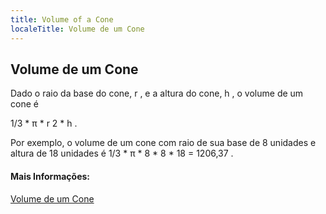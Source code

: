 ```yaml
---
title: Volume of a Cone
localeTitle: Volume de um Cone
---
```

## Volume de um Cone

Dado o raio da base do cone, r , e a altura do cone, h , o volume de um cone é

1/3 \* π \* r 2 \* h .

Por exemplo, o volume de um cone com raio de sua base de 8 unidades e altura de 18 unidades é 1/3 \* π \* 8 \* 8 \* 18 = 1206,37 .

#### Mais Informações:

[Volume de um Cone](https://www.varsitytutors.com/hotmath/hotmath_help/topics/volume-of-a-cone)